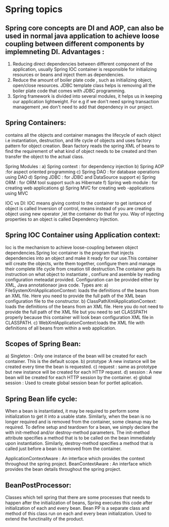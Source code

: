 # Spring topics
Spring core concepts are DI and AOP, can also be used in normal java application to achieve loose coupling between different components by implemneting DI.
Advantages :
------------
1. Reducing direct dependencies between different component of the application, usually Spring IOC container is responsible for initializing resources or beans and inject them as dependencies.
2. Reduce the amount of boiler plate code , such as initializing object, open/close resources. JDBC template class helps is removing all the boiler plate code that comes with JDBC programming.
3. Spring framework is divided into several modules, it helps us in keeping our application lightweight. For e.g if we don't need spring transaction management ,we don't need to add that dependency in our project.

Spring Containers:
-----------------
contains all the objects and container manages the lifecycle of each object i.e instantiation, destruction, and life cycle of objects
and uses factory pattern for object creation. Bean factory reads the spring XML of beans to find the requirement of what kind of object needs to be created and then transfer the object to the actual class.

Spring Modules :
a) Spring context : for dependency injection
b) Spring AOP :for aspect oriented programming
c) Spring DAO : for database operations using DAO
d) Spring JDBC : for JDBC and DataSource support
e) Spring ORM : for ORM tool support such as Hibernate
f) Spring web module : for creating web applications
g) Spring MVC for creating web -applications using MVC


IOC vs DI:
IOC means giving control to the container to get isntance of object is called Inversion of control, means instead of you are creating object using new operator ,let the container do that for you.
Way of injecting properties to an object is called Dependency Injection.

Spring IOC Container using Application context:
-----------------------------------------------
Ioc is the mechanism to achieve loose-coupling between object dependencies.Spring Ioc container is the program that injects dependencies into an object and make it ready for our use.This container will create the objects, write them together, configure them and manage their complete life cycle from creation till destruction.The container gets its instruction on what object to instantiate , confiure and asemble by reading configuration meteadat provided. Configuration can be provided either by XML, Java annotationaor java code. Types are:
a) FileSystemXmlApplicationContext: loads the definitions of the beans from an XML file. Here you need to provide the full path of the XML bean configuration file to the constructor.
b) ClassPathXmlApplicationContext: loads the definitions of the beans from an XML file. Here you do not need to provide the full path of the XML file but you need to set CLASSPATH properly because this container will look bean configuration XML file in CLASSPATH.
c) WebXmlApplicationContext:loads the XML file with definitions of all beans from within a web application.


Scopes of Spring Bean:
------------------------
a) Singleton : Only one instance of the bean will be created for each container. This is the default scope.
b) prototype :A new instance will be created every time the bean is requested.
c) request : same as prototype but new instance will be created for each HTTP request.
d) session : A new bean will be created for each HTTP session by the container.
e) global session : Used to create global session bean for portlet aplication.


Spring Bean life cycle:
---------------------------
When a bean is instantiated, it may be required to perform some initialization to get it into a usable state. Similarly, when the bean is no longer required and is removed from the container, some cleanup may be required.
To define setup and teardown for a bean, we simply declare the <bean> with init-method and/or destroy-method parameters. The init-method attribute specifies a method that is to be called on the bean immediately upon instantiation. Similarly, destroy-method specifies a method that is called just before a bean is removed from the container.
<bean id="exampleBean"  class="examples.ExampleBean" init-method="init"/>
<bean id="exampleBean"  class="examples.ExampleBean" destroy-method="destroy"/>

<constructor-arg type="int" value="20"/>
<constructor-arg index="0" value="20"/>
<constructor-arg index="1" value="Equilateral"/>

ApplicationContextAware : An interface which provides the context throughout the spring project.
BeanContextAware : An interface which provides the bean details throughout the spring project.

BeanPostProcessor:
---------------------
Classes which tell spring that there are some processes that needs to happen after the initialization of beans, Spring executes this code after initialization of each and every bean.
Bean PP is a separate class and method of this class run on each and every bean initialization.
Used to extend the functinality of the product.
